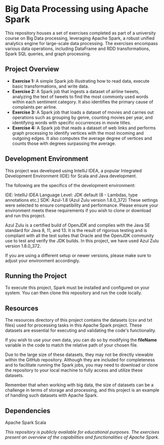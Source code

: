 # Big Data Processing using Apache Spark
This repository houses a set of exercises completed as part of a university course on Big Data processing, leveraging Apache Spark, a robust unified analytics engine for large-scale data processing. The exercises encompass various data operations, including DataFrame and RDD transformations, Spark SQL queries, and graph processing.

## Project Overview
<ul>
  <li><strong>Exercise 1:</strong> A simple Spark job illustrating how to read data, execute basic transformations, and write data.</li> 

  <li><strong>Exercise 2:</strong> A Spark job that ingests a dataset of airline tweets, analyzing the text of tweets to find the most commonly used words within each sentiment category. It also identifies the primary cause   of complaints per airline.</li> 

  <li><strong>Exercise 3:</strong> A Spark job that loads a dataset of movies and carries out operations such as grouping by genre, counting movies per year, and identifying words with specific occurrences in movie titles.   </li> 

  <li><strong>Exercise 4:</strong> A Spark job that reads a dataset of web links and performs graph processing to identify vertices with the most incoming and outgoing edges. It also computes the average degree of vertices    and counts those with degrees surpassing the average.</li> 
</ul>

## Development Environment
This project was developed using IntelliJ IDEA, a popular Integrated Development Environment (IDE) for Scala and Java development.

The following are the specifics of the development environment:

IDE: IntelliJ IDEA
Language Level: JDK default (8 - Lambdas, type annotations etc.)
SDK: Azul-1.8 (Azul Zulu version 1.8.0_372)
These settings were selected to ensure compatibility and performance. Please ensure your environment meets these requirements if you wish to clone or download and run this project.

Azul Zulu is a certified build of OpenJDK and complies with the Java SE standard for Java 8, 11, and 13. It is the result of rigorous testing and is compliant with all the test suites that Oracle and the OpenJDK community use to test and verify the JDK builds. In this project, we have used Azul Zulu version 1.8.0_372.

If you are using a different setup or newer versions, please make sure to adjust your environment accordingly.

## Running the Project
To execute this project, Spark must be installed and configured on your system. You can then clone this repository and run the code locally.

## Resources
The resources directory of this project contains the datasets (csv and txt files) used for processing tasks in this Apache Spark project. These datasets are essential for executing and validating the code's functionality.

If you wish to use your own data, you can do so by modifying the <strong>fileName</strong> variable in the code to match the relative path of your chosen file.

Due to the large size of these datasets, they may not be directly viewable within the GitHub repository. Although they are included for completeness and to facilitate running the Spark jobs, you may need to download or clone the repository to your local machine to fully access and utilize these datasets.

Remember that when working with big data, the size of datasets can be a challenge in terms of storage and processing, and this project is an example of handling such datasets with Apache Spark.
## Dependencies
Apache Spark
Scala

<em>This repository is publicly available for educational purposes. The exercises present an overview of the capabilities and functionalities of Apache Spark.</em>
